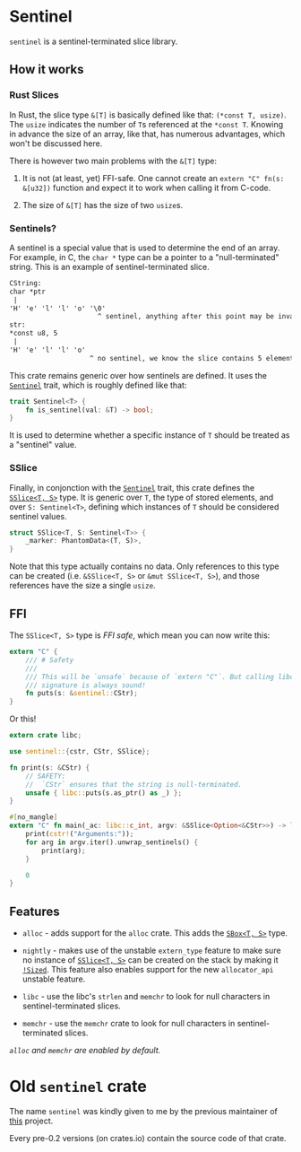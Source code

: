 # Sentinel

`sentinel` is a sentinel-terminated slice library.

## How it works

### Rust Slices

In Rust, the slice type `&[T]` is basically defined like that: `(*const T, usize)`. The `usize`
indicates the number of `T`s referenced at the `*const T`. Knowing in advance the size of an array,
like that, has numerous advantages, which won't be discussed here.

There is however two main problems with the `&[T]` type:

1. It is not (at least, yet) FFI-safe. One cannot create an `extern "C" fn(s: &[u32])` function and
expect it to work when calling it from C-code.

2. The size of `&[T]` has the size of two `usize`s.

### Sentinels?

A sentinel is a special value that is used to determine the end of an array. For example, in C, the
`char *` type can be a pointer to a "null-terminated" string. This is an example of
sentinel-terminated slice.

```txt
CString:
char *ptr
 |
'H' 'e' 'l' 'l' 'o' '\0'
                      ^ sentinel, anything after this point may be invalid.
str:
*const u8, 5
 |
'H' 'e' 'l' 'l' 'o'
                    ^ no sentinel, we know the slice contains 5 elements.
```

This crate remains generic over how sentinels are defined. It uses the [`Sentinel`] trait, which is
roughly defined like that:

```rust
trait Sentinel<T> {
    fn is_sentinel(val: &T) -> bool;
}
```

It is used to determine whether a specific instance of `T` should be treated as a "sentinel" value.

### SSlice

Finally, in conjonction with the [`Sentinel`] trait, this crate defines the [`SSlice<T, S>`] type.
It is generic over `T`, the type of stored elements, and over `S: Sentinel<T>`, defining which
instances of `T` should be considered sentinel values.

```rust
struct SSlice<T, S: Sentinel<T>> {
    _marker: PhantomData<(T, S)>,
}
```

Note that this type actually contains no data. Only references to this type can be created (i.e.
`&SSlice<T, S>` or `&mut SSlice<T, S>`), and those references have the size a single `usize`.

## FFI

The `SSlice<T, S>` type is *FFI safe*, which mean you can now write this:

```rust
extern "C" {
    /// # Safety
    ///
    /// This will be `unsafe` because of `extern "C"`. But calling libc's `puts` with this
    /// signature is always sound!
    fn puts(s: &sentinel::CStr);
}
```

Or this!

```rust
extern crate libc;

use sentinel::{cstr, CStr, SSlice};

fn print(s: &CStr) {
    // SAFETY:
    //  `CStr` ensures that the string is null-terminated.
    unsafe { libc::puts(s.as_ptr() as _) };
}

#[no_mangle]
extern "C" fn main(_ac: libc::c_int, argv: &SSlice<Option<&CStr>>) -> libc::c_int {
    print(cstr!("Arguments:"));
    for arg in argv.iter().unwrap_sentinels() {
        print(arg);
    }

    0
}
```

## Features

 - `alloc` - adds support for the `alloc` crate. This adds the [`SBox<T, S>`] type.

 - `nightly` - makes use of the unstable `extern_type` feature to make sure no instance of
[`SSlice<T, S>`] can be created on the stack by making it [`!Sized`]. This feature also enables
support for the new `allocator_api` unstable feature.

- `libc` - use the libc's `strlen` and `memchr` to look for null characters in sentinel-terminated
slices.

- `memchr` - use the `memchr` crate to look for null characters in sentinel-terminated slices.

*`alloc` and `memchr` are enabled by default.*

# Old `sentinel` crate

The name `sentinel` was kindly given to me by the previous maintainer of [this](https://github.com/maidsafe-archive/sentinel) project.

Every pre-0.2 versions (on crates.io) contain the source code of that crate.
 
[`Sentinel`]: https://docs.rs/sentinel/latest/sentinel/trait.Sentinel.html
[`!Sized`]: https://doc.rust-lang.org/stable/core/marker/trait.Sized.html
[`Null`]: https://docs.rs/sentinel/latest/sentinel/struct.Null.html
[`SBox<T, S>`]: https://docs.rs/sentinel/latest/sentinel/struct.SBox.html
[`CStr`]: https://docs.rs/sentinel/latest/sentinel/struct.CStr.html
[`SSlice<T, S>`]: https://docs.rs/sentinel/latest/sentinel/struct.SSlice.html